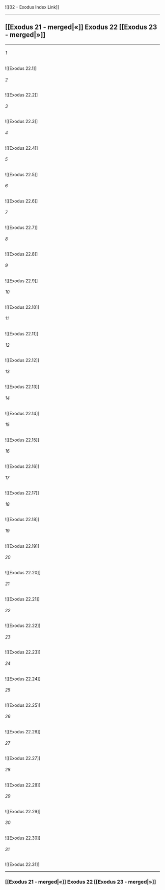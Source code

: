 ![[02 - Exodus Index Link]]

---
##  [[Exodus 21 - merged|«]] Exodus 22 [[Exodus 23 - merged|»]]

---

###### 1
![[Exodus 22.1]] 

###### 2
![[Exodus 22.2]] 

###### 3
![[Exodus 22.3]] 

###### 4
![[Exodus 22.4]]

###### 5 
![[Exodus 22.5]] 

###### 6
![[Exodus 22.6]] 

###### 7
![[Exodus 22.7]] 

###### 8
![[Exodus 22.8]] 

###### 9
![[Exodus 22.9]] 

###### 10
![[Exodus 22.10]] 

###### 11
![[Exodus 22.11]] 

###### 12
![[Exodus 22.12]]

###### 13
![[Exodus 22.13]] 

###### 14
![[Exodus 22.14]] 

###### 15
![[Exodus 22.15]]

###### 16
![[Exodus 22.16]] 

###### 17
![[Exodus 22.17]]

###### 18
![[Exodus 22.18]] 

###### 19
![[Exodus 22.19]] 

###### 20
![[Exodus 22.20]]

###### 21
![[Exodus 22.21]] 

###### 22
![[Exodus 22.22]] 

###### 23
![[Exodus 22.23]]

###### 24
![[Exodus 22.24]] 

###### 25
![[Exodus 22.25]]

###### 26
![[Exodus 22.26]] 

###### 27
![[Exodus 22.27]] 

###### 28
![[Exodus 22.28]]

###### 29
![[Exodus 22.29]] 

###### 30
![[Exodus 22.30]] 

###### 31
![[Exodus 22.31]] 


---
###  [[Exodus 21 - merged|«]] Exodus 22 [[Exodus 23 - merged|»]]